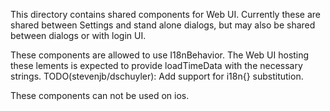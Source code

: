 This directory contains shared components for Web UI. Currently these are
shared between Settings and stand alone dialogs, but may also be shared
between dialogs or with login UI.

These components are allowed to use I18nBehavior. The Web UI hosting these
lements is expected to provide loadTimeData with the necessary strings.
TODO(stevenjb/dschuyler): Add support for i18n{} substitution.

These components can not be used on ios.

